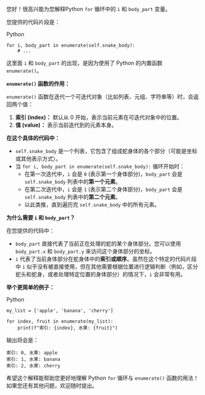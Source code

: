 您好！很高兴能为您解释Python `for` 循环中的 `i` 和 `body_part` 变量。

您提供的代码片段是：

Python

```
for i, body_part in enumerate(self.snake_body):
    # ...
```

这里面 `i` 和 `body_part` 的出现，是因为使用了 Python 的内置函数 `enumerate()`。

**`enumerate()` 函数的作用：**

`enumerate()` 函数在迭代一个可迭代对象（比如列表、元组、字符串等）时，会返回两个值：

1. **索引 (index)：** 默认从 0 开始，表示当前元素在可迭代对象中的位置。
2. **值 (value)：** 表示当前迭代到的元素本身。

**在这个具体的代码中：**

- `self.snake_body` 是一个列表，它包含了组成蛇身体的各个部分（可能是坐标或其他表示方式）。
- 当 `for i, body_part in enumerate(self.snake_body):` 循环开始时：
    - 在第一次迭代中，`i` 会是 `0` (表示第一个身体部分)，`body_part` 会是 `self.snake_body` 列表中的**第一个元素**。
    - 在第二次迭代中，`i` 会是 `1` (表示第二个身体部分)，`body_part` 会是 `self.snake_body` 列表中的**第二个元素**。
    - 以此类推，直到遍历完 `self.snake_body` 中的所有元素。

**为什么需要 `i` 和 `body_part`？**

在您提供的代码中：

- `body_part` 直接代表了当前正在处理的蛇的某个身体部分。您可以使用 `body_part.x` 和 `body_part.y` 来访问这个身体部分的坐标。
- `i` 代表了当前身体部分在蛇身体中的**索引或顺序**。虽然在这个特定的代码片段中 `i` 似乎没有被直接使用，但在其他需要根据位置进行逻辑判断（例如，区分蛇头和蛇身，或者处理特定位置的身体部分）的情况下，`i` 会非常有用。

**举个更简单的例子：**

Python

```
my_list = ['apple', 'banana', 'cherry']

for index, fruit in enumerate(my_list):
    print(f"索引: {index}, 水果: {fruit}")
```

输出将会是：

```
索引: 0, 水果: apple
索引: 1, 水果: banana
索引: 2, 水果: cherry
```

希望这个解释能帮助您更好地理解 Python `for` 循环与 `enumerate()` 函数的用法！如果您还有其他问题，欢迎随时提出。